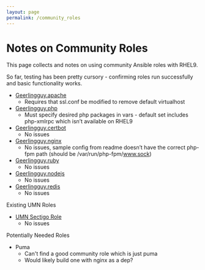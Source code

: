 ```yaml
---
layout: page
permalink: /community_roles
---
```


# Notes on Community Roles

This page collects and notes on using community Ansible roles with RHEL9.

So far, testing has been pretty cursory - confirming roles run successfully and basic functionality works. 

* [Geerlingguy.apache](https://github.com/geerlingguy/ansible-role-apache)
  * Requires that ssl.conf be modified to remove default virtualhost
* [Geerlingguy.php](https://github.com/geerlingguy/ansible-role-php)
  * Must specify desired php packages in vars - default set includes php-xmlrpc which isn’t available on RHEL9
* [Geerlingguy.certbot](https://github.com/geerlingguy/ansible-role-certbot)
  * No issues
* [Geerlingguy.nginx](https://github.com/geerlingguy/ansible-role-nginx)
  * No issues, sample config from readme doesn’t have the correct php-fpm path (should be /var/run/php-fpm/www.sock)
* [Geerlingguy.ruby](https://github.com/geerlingguy/ansible-role-ruby)
  * No issues
* [Geerlingguy.nodejs](https://github.com/geerlingguy/ansible-role-nodejs)
  * No issues
* [Geerlingguy.redis](https://github.com/geerlingguy/ansible-role-redis)
  * No issues

Existing UMN Roles
* [UMN Sectigo Role](https://github.com/umn-ansible/umn_sectigo_role)
  * No issues

Potentially Needed Roles
* Puma
  * Can't find a good community role which is just puma
  * Would likely build one with nginx as a dep?


